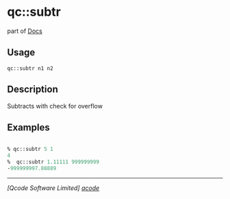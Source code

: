 qc::subtr
=========

part of [Docs](.)

Usage
-----
`
        qc::subtr n1 n2
    `

Description
-----------
Subtracts with check for overflow

Examples
--------
```tcl

% qc::subtr 5 1
4
%  qc::subtr 1.11111 999999999
-999999997.88889
```

----------------------------------
*[Qcode Software Limited] [qcode]*

[qcode]: http://www.qcode.co.uk "Qcode Software"